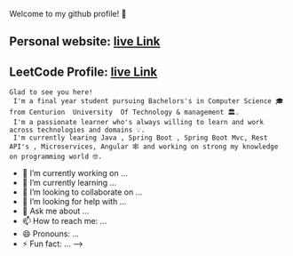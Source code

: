 

 Welcome to my github profile! 👋 
  ## Personal website:  [live Link](https://krishnakumaryadav.netlify.app/)
 ## LeetCode Profile:  [live Link](https://leetcode.com/krishna_987/)
                        
    Glad to see you here!
     I'm a final year student pursuing Bachelors's in Computer Science 🎓 from Centurion  University  Of Technology & management 🏛.
     I'm a passionate learner who's always willing to learn and work across technologies and domains 💡.
     I'm currently learing Java , Spring Boot , Spring Boot Mvc, Rest API's , Microservices, Angular 🕸️ and working on strong my knowledge on programming world 🤓.
 
- 🔭 I’m currently working on ...
- 🌱 I’m currently learning ...
- 👯 I’m looking to collaborate on ...
- 🤔 I’m looking for help with ...
- 💬 Ask me about ...
- 📫 How to reach me: ...
- 😄 Pronouns: ...
- ⚡ Fun fact: ...
-->
